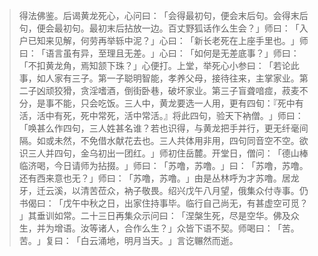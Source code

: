 > 得法佛鉴。后谒黄龙死心，心问曰：​「会得最初句，便会末后句。会得末后句，便会最初句。最初末后拈放一边。百丈野狐话作么生会？​」师曰：​「入户已知来见解，何劳再举轹中泥？​」心曰：​「新长老死在上座手里也。​」师曰：​「语言虽有异，至理且无差。​」心曰：​「如何是无差底事？​」师曰：​「不扣黄龙角，焉知颔下珠？​」心便打。上堂，举死心小参曰：​「若论此事，如人家有三子。第一子聪明智能，孝养父母，接待往来，主掌家业。第二子凶顽狡猾，贪淫嗜酒，倒街卧巷，破坏家业。第三子盲聋喑痖，菽麦不分，是事不能，只会吃饭。三人中，黄龙要选一人用，更有四旬：『死中有活，活中有死，死中常死，活中常活。』将此四句，验天下衲僧。​」师曰：​「唤甚么作四句，三人姓甚名谁？若也识得，与黄龙把手并行，更无纤毫间隔。如或未然，不免借水献花去也。三人共体用非用，四句同音空不空。欲识三人并四句，金乌初出一团红。​」师初住岳麓。开堂日，僧问：​「德山棒临济喝，今日请师为拈掇。​」师曰：​「苏噜，苏噜。​」曰：​「苏噜，苏噜。还有西来意也无？​」师曰：​「苏噜，苏噜。​」由是丛林呼为才苏噜。居龙牙，迁云溪，以清苦莅众，衲子敬畏。绍兴戊午八月望，俄集众付寺事。仍书偈曰：​「戊午中秋之日，出家住持事毕。临行自己尚无，有甚虚空可觅？​」其垂训如常。二十三日再集众示问曰：​「涅槃生死，尽是空华。佛及众生，并为增语。汝等诸人，合作么生？​」众皆下语不契。师喝曰：​「苦。苦。​」复曰：​「白云涌地，明月当天。​」言讫冁然而逝。


